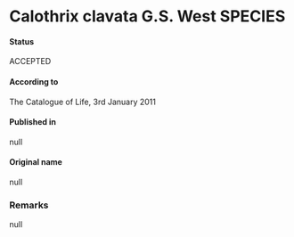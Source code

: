 # Calothrix clavata G.S. West SPECIES

#### Status
ACCEPTED

#### According to
The Catalogue of Life, 3rd January 2011

#### Published in
null

#### Original name
null

### Remarks
null